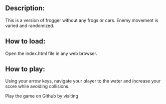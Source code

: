 ## Description: 
This is a version of frogger without any frogs or cars. Enemy movement is varied and randomized.

## How to load: 
Open the index.html file in any web browser.

## How to play:
Using your arrow keys, navigate your player to the water and increase your score while avoiding collisions.

Play the game on Github by visiting 
